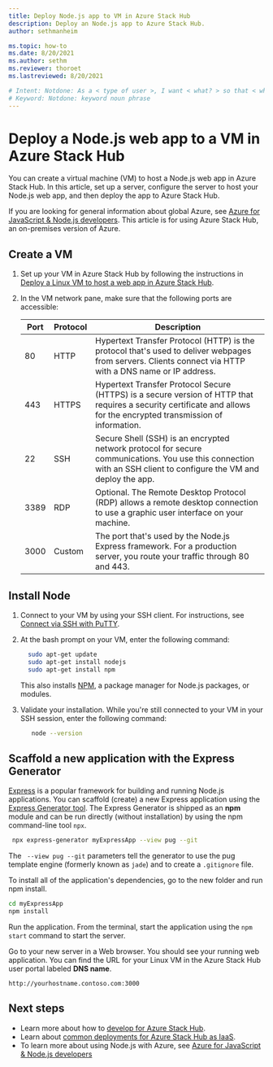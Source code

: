 ```yaml
---
title: Deploy Node.js app to VM in Azure Stack Hub
description: Deploy an Node.js app to Azure Stack Hub.
author: sethmanheim

ms.topic: how-to
ms.date: 8/20/2021
ms.author: sethm
ms.reviewer: thoroet
ms.lastreviewed: 8/20/2021

# Intent: Notdone: As a < type of user >, I want < what? > so that < why? >
# Keyword: Notdone: keyword noun phrase
---
```




# Deploy a Node.js web app to a VM in Azure Stack Hub

You can create a virtual machine (VM) to host a Node.js web app in Azure Stack Hub. In this article, set up a server, configure the server to host your Node.js web app, and then deploy the app to Azure Stack Hub.

If you are looking for general information about global Azure, see [Azure for JavaScript & Node.js developers](/azure/developer/javascript/). This article is for using Azure Stack Hub, an on-premises version of Azure.

## Create a VM

1. Set up your VM in Azure Stack Hub by following the instructions in [Deploy a Linux VM to host a web app in Azure Stack Hub](azure-stack-dev-start-howto-deploy-linux.md).

2. In the VM network pane, make sure that the following ports are accessible:

    | Port | Protocol | Description |
    | --- | --- | --- |
    | 80 | HTTP | Hypertext Transfer Protocol (HTTP) is the protocol that's used to deliver webpages from servers. Clients connect via HTTP with a DNS name or IP address. |
    | 443 | HTTPS | Hypertext Transfer Protocol Secure (HTTPS) is a secure version of HTTP that requires a security certificate and allows for the encrypted transmission of information. |
    | 22 | SSH | Secure Shell (SSH) is an encrypted network protocol for secure communications. You use this connection with an SSH client to configure the VM and deploy the app. |
    | 3389 | RDP | Optional. The Remote Desktop Protocol (RDP) allows a remote desktop connection to use a graphic user interface on your machine.   |
    | 3000 | Custom | The port that's used by the Node.js Express framework. For a production server, you route your traffic through 80 and 443. |

## Install Node

1. Connect to your VM by using your SSH client. For instructions, see [Connect via SSH with PuTTY](azure-stack-dev-start-howto-ssh-public-key.md#connect-with-ssh-by-using-putty).

2. At the bash prompt on your VM, enter the following command:

    ```bash  
      sudo apt-get update
      sudo apt-get install nodejs
      sudo apt-get install npm
    ```

    This also installs [NPM](https://www.npmjs.com/), a package manager for Node.js packages, or modules. 

3. Validate your installation. While you're still connected to your VM in your SSH session, enter the following command:

    ```bash  
       node --version
    ```

## Scaffold a new application with the Express Generator

[Express](https://www.expressjs.com/) is a popular framework for building and running Node.js applications. You can scaffold (create) a new Express application using the [Express Generator tool](https://expressjs.com/en/starter/generator.html). The Express Generator is shipped as an **npm** module and can be run directly (without installation) by using the npm command-line tool `npx`.

```bash  
 npx express-generator myExpressApp --view pug --git
```

The ` --view pug --git` parameters tell the generator to use the pug template engine (formerly known as `jade`) and to create a `.gitignore` file.

To install all of the application's dependencies, go to the new folder and run npm install.

```bash  
cd myExpressApp
npm install
```

Run the application. From the terminal, start the application using the `npm start` command to start the server.

Go to your new server in a Web browser. You should see your running web application. You can find the URL for your Linux VM in the Azure Stack Hub user portal labeled **DNS name**.

```HTTP  
http://yourhostname.contoso.com:3000
```

## Next steps

- Learn more about how to [develop for Azure Stack Hub](azure-stack-dev-start.md).
- Learn about [common deployments for Azure Stack Hub as IaaS](azure-stack-dev-start-deploy-app.md).
- To learn more about using Node.js with Azure, see [Azure for JavaScript & Node.js developers](/azure/developer/javascript/)
